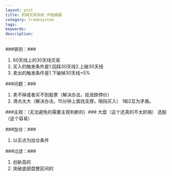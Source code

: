 ```yaml
---
layout: post
title: 机械交易系统 开始画蛋
category: tradesystem
tags: 
keywords: 
description: 
---
```




###铁则：###
1. 60天线上的30天线交易
2. 买入的触发条件是1.回踩30天线2.上破30天线
3. 卖出的触发条件是1.下破掉30天线+5%


###问题：###
1. 卖不掉或者买不到股票（解决办法，挂涨跌停价）
2. 滑点太大（解决办法，15分钟上面找支撑，阻挡买入）
1和2互为矛盾。

###主观：（无法避免的需要主观判断的）###
大盘（这个还真的不太好搞）
选股（这个容易）

###加仓：###
1. 以买点为加仓条件


###过滤：###
1. 创新高的
2. 突破底部盘整区间的



